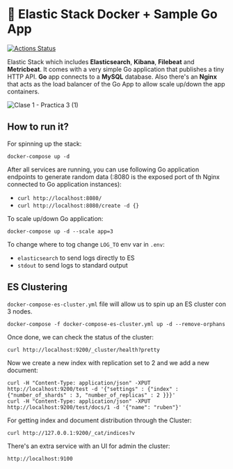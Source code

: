 # 📶 Elastic Stack Docker + Sample Go App

[![Actions Status](https://github.com/rubencougil/elastic-stack/workflows/Build/badge.svg)](https://github.com/rubencougil/elastic-stack/actions)

Elastic Stack which includes **Elasticsearch**, **Kibana**, **Filebeat** and **Metricbeat**. It comes with a very simple Go application that publishes a tiny HTTP API. **Go** app connects to a **MySQL** database. Also there's an **Nginx** that acts as the load balancer of the Go App to allow scale up/down the app containers.

![Clase 1 - Practica 3 (1)](https://user-images.githubusercontent.com/1073799/202543773-a0ba29fb-a558-417c-974f-60f5f1c662f6.jpg)

## How to run it?

For spinning up the stack:

`docker-compose up -d`

After all services are running, you can use following Go application endpoints to generate random data (:8080 is the exposed port of th Nginx connected to Go application instances):

- `curl http://localhost:8080/`
- `curl http://localhost:8080/create -d {}`

To scale up/down Go application:

`docker-compose up -d --scale app=3`

To change where to tog change `LOG_TO` env var in `.env`:

- `elasticsearch` to send logs directly to ES
- `stdout` to send logs to standard output

## ES Clustering

`docker-compose-es-cluster.yml` file will allow us to spin up an ES cluster con 3 nodes.

```
docker-compose -f docker-compose-es-cluster.yml up -d --remove-orphans
```

Once done, we can check the status of the cluster:

```
curl http://localhost:9200/_cluster/health?pretty
```

Now we create a new index with replication set to 2 and we add a new document:

```
curl -H "Content-Type: application/json" -XPUT http://localhost:9200/test -d '{"settings" : {"index" : {"number_of_shards" : 3, "number_of_replicas" : 2 }}}'
curl -H "Content-Type: application/json" -XPUT http://localhost:9200/test/docs/1 -d '{"name": "ruben"}'
```

For getting index and document distribution through the Cluster:

```
curl http://127.0.0.1:9200/_cat/indices?v
```

There's an extra service with an UI for admin the cluster:

`http://localhost:9100`

